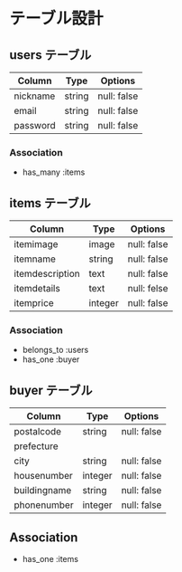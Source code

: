 # テーブル設計

## users テーブル

| Column        | Type   | Options     |
| ------------- | ------ | ----------- |
| nickname      | string | null: false |
| email         | string | null: false |
| password      | string | null: false |

### Association

- has_many :items

## items テーブル

| Column          | Type    | Options     |
| --------------- | ------- | ----------- |
| itemimage       | image   | null: false |
| itemname        | string  | null: false |
| itemdescription | text    | null: false |
| itemdetails     | text    | null: felse |
| itemprice       | integer | null: false |

### Association

- belongs_to :users
- has_one :buyer

## buyer テーブル

| Column       | Type    | Options     |
| -------------| ------- | ----------- |
| postalcode   | string  | null: false |
| prefecture   |
| city         | string  | null: false |
| housenumber  | integer | null: false |
| buildingname | string  | null: false |
| phonenumber  | integer | null: false |

## Association

- has_one :items